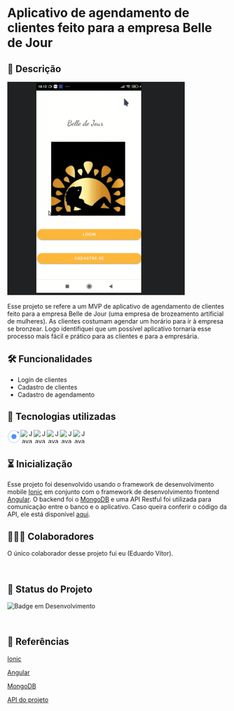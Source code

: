 
# Aplicativo de agendamento de clientes feito para a empresa Belle de Jour


## 📖 Descrição

![Tela do app](iniciandoapp-BelleDeJour.gif)

Esse projeto se refere a um MVP de aplicativo de agendamento de clientes feito para a empresa Belle de Jour (uma empresa de brozeamento artificial de mulheres). As clientes costumam agendar um horário para ir à empresa se bronzear. Logo identifiquei que um possível aplicativo  tornaria esse processo mais fácil e prático para as clientes e para a empresária. 



## 🛠️ Funcionalidades

- Login de clientes
- Cadastro de clientes
- Cadastro de agendamento


## 📡 Tecnologias utilizadas

<div align="center"> 
<img align="left" alt="NodeJs" height="30" width="30" src="https://raw.githubusercontent.com/devicons/devicon/master/icons/ionic/ionic-original.svg">
<img align="left" alt="Javascript" height="30" width="30" src="https://cdn.jsdelivr.net/gh/devicons/devicon/icons/typescript/typescript-original.svg">
<img align="left" alt="Javascript" height="30" width="30" src="https://cdn.jsdelivr.net/gh/devicons/devicon/icons/angularjs/angularjs-original.svg">
<img align="left" alt="Javascript" height="30" width="30" src="https://cdn.jsdelivr.net/gh/devicons/devicon/icons/html5/html5-original.svg">
<img align="left" alt="Javascript" height="30" width="30" src="https://cdn.jsdelivr.net/gh/devicons/devicon/icons/css3/css3-original.svg">
<img align="left" alt="Javascript" height="30" width="30" src="https://cdn.jsdelivr.net/gh/devicons/devicon/icons/mongodb/mongodb-original.svg">

  
</div>
<br/><br/>

## ⏳ Inicialização

Esse projeto foi desenvolvido usando o framework de desenvolvimento mobile [Ionic](https://ionicframework.com/) em conjunto com o framework de desenvolvimento frontend [Angular](https://angular.io/). O backend foi o [MongoDB](https://www.mongodb.com/pt-br) e uma API Restful foi utilizada para comunicação entre o banco e o aplicativo. Caso queira conferir o código da API, ele está disponível [aqui](https://github.com/eduardovitor/API-app-BelledeJour).


## 🤵🤵‍♀️ Colaboradores

O único colaborador desse projeto fui eu (Eduardo Vítor).

<br/>

## 🔎 Status do Projeto

![Badge em Desenvolvimento](https://img.shields.io/badge/Status-Finalizado-blue)

<br/>

## 📑 Referências

[Ionic](https://ionicframework.com/)

[Angular](https://angular.io/)

[MongoDB](https://www.mongodb.com/pt-br)

[API do projeto](https://github.com/eduardovitor/API-app-BelledeJour)
